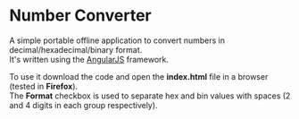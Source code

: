 
# Number Converter

A simple portable offline application to convert numbers in decimal/hexadecimal/binary format.  
It's written using the [AngularJS](http://angularjs.org) framework.

To use it download the code and open the **index.html** file in a browser (tested in **Firefox**).  
The **Format** checkbox is used to separate hex and bin values with spaces (2 and 4 digits in each group respectively).
